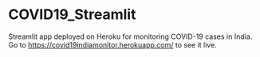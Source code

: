 # COVID19_Streamlit
Streamlit app deployed on Heroku for monitoring COVID-19 cases in India. 
Go to https://covid19indiamonitor.herokuapp.com/ to see it live.
